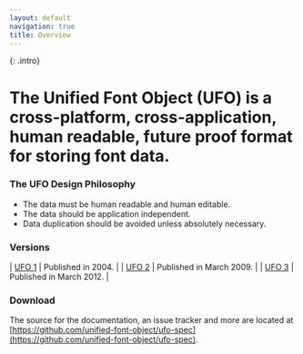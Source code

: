 ```yaml
---
layout: default
navigation: true
title: Overview
---
```


{: .intro}
# The Unified Font Object (UFO) is a cross-platform, cross-application, human readable, future proof format for storing font data.

### The UFO Design Philosophy

* The data must be human readable and human editable.
* The data should be application independent.
* Data duplication should be avoided unless absolutely necessary.

### Versions

| [UFO 1]({{site.baseurl}}/versions/ufo1/index.html) | Published in 2004. |
| [UFO 2]({{site.baseurl}}/versions/ufo2/index.html) | Published in March 2009. |
| [UFO 3]({{site.baseurl}}/versions/ufo3/index.html) | Published in March 2012. |

### Download

The source for the documentation, an issue tracker and more are located at [https://github.com/unified-font-object/ufo-spec](https://github.com/unified-font-object/ufo-spec).
